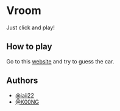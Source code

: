 
# Vroom

Just click and play!

## How to play

Go to this [website](https://riuzim.github.io/Vroom/) and try to guess the car.
## Authors

- [@iaii22](https://github.com/iiai22)
- [@K00NG](https://github.com/K00NG)

